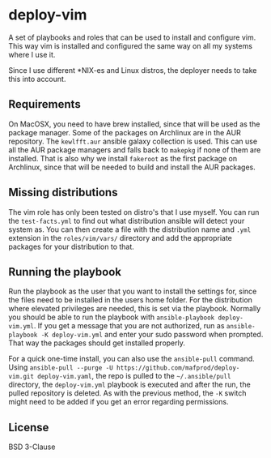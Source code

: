 # deploy-vim

A set of playbooks and roles that can be used to install and configure vim.
This way vim is installed and configured the same way on all my systems where
I use it.

Since I use different *NIX-es and Linux distros, the deployer needs to take
this into account.

## Requirements

On MacOSX, you need to have brew installed, since that will be used as the
package manager. Some of the packages on Archlinux are in the AUR repository.
The `kewlfft.aur` ansible galaxy collection is used. This can use all the
AUR package managers and falls back to `makepkg` if none of them are
installed. That is also why we install `fakeroot` as the first package on
Archlinux, since that will be needed to build and install the AUR packages.

## Missing distributions

The vim role has only been tested on distro's that I use myself. You can run
the `test-facts.yml` to find out what distribution ansible will detect your
system as. You can then create a file with the distribution name and `.yml`
extension in the `roles/vim/vars/` directory and add the appropriate packages
for your distribution to that.

## Running the playbook

Run the playbook as the user that you want to install the settings for, since
the files need to be installed in the users home folder. For the distribution
where elevated privileges are needed, this is set via the playbook. Normally
you should be able to run the playbook with `ansible-playbook deploy-vim.yml`.
If you get a message that you are not authorized, run as `ansible-playbook -K
deploy-vim.yml` and enter your sudo password when prompted. That way the
packages should get installed properly.

For a quick one-time install, you can also use the `ansible-pull` command.
Using `ansible-pull --purge -U https://github.com/mafprod/deploy-vim.git
deploy-vim.yaml`, the repo is pulled to the `~/.ansible/pull` directory, the
`deploy-vim.yml` playbook is executed and after the run, the pulled repository
is deleted. As with the previous method, the `-K` switch might need to be
added if you get an error regarding permissions.

## License

BSD 3-Clause
